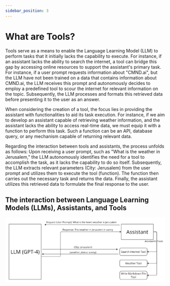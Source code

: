 ```yaml
---
sidebar_position: 3
---
```


# What are Tools?

Tools serve as a means to enable the Language Learning Model (LLM) to perform tasks that it initially lacks the capability to execute. For instance, if an assistant lacks the ability to search the internet, a tool can bridge this gap by accessing online resources to support the assistant's primary task. For instance, if a user prompt requests information about "CMND.ai", but the LLM have not been trained on a data that contains information about CMND.ai, the LLM receives this prompt and autonomously decides to employ a predefined tool to scour the internet for relevant information on the topic. Subsequently, the LLM processes and formats this retrieved data before presenting it to the user as an answer.

When considering the creation of a tool, the focus lies in providing the assistant with functionalities to aid its task execution. For instance, if we aim to develop an assistant capable of retrieving weather information, and the assistant lacks the ability to access real-time data, we must equip it with a function to perform this task. Such a function can be an API, database query, or any mechanism capable of returning relevant data.

Regarding the interaction between tools and assistants, the process unfolds as follows: Upon receiving a user prompt, such as "What is the weather in Jerusalem," the LLM autonomously identifies the need for a tool to accomplish the task, as it lacks the capability to do so itself. Subsequently, the LLM extracts relevant parameters (City: Jerusalem) from the user prompt and utilizes them to execute the tool (function). The function then carries out the necessary task and returns the data. Finally, the assistant utilizes this retrieved data to formulate the final response to the user.

## The interaction between Language Learning Models (LLMs), Assistants, and Tools

![../../static/img/assistants.png](../../static/img/assistants.png)
